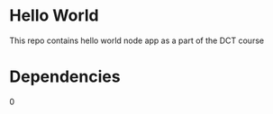 # Hello World

This repo contains hello world node app as a part of the DCT course


# Dependencies

0


# 